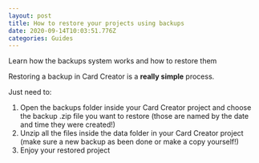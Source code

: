 ```yaml
---
layout: post
title: How to restore your projects using backups
date: 2020-09-14T10:03:51.776Z
categories: Guides
---
```

Learn how the backups system works and how to restore them

Restoring a backup in Card Creator is a **really simple** process.

Just need to:

1. Open the backups folder inside your Card Creator project and choose the backup .zip file you want to restore (those are named by the date and time they were created!)
2. Unzip all the files inside the data folder in your Card Creator project (make sure a new backup as been done or make a copy yourself!)
3. Enjoy your restored project